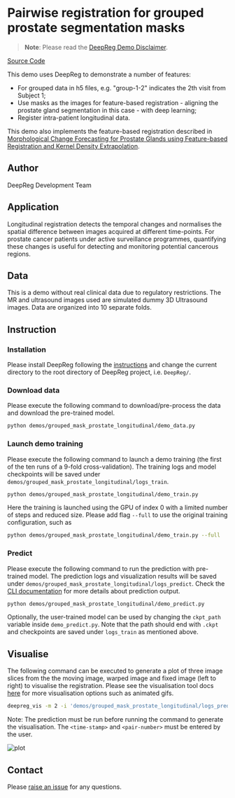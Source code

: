# Pairwise registration for grouped prostate segmentation masks

> **Note**: Please read the
> [DeepReg Demo Disclaimer](introduction.html#demo-disclaimer).

[Source Code](https://github.com/DeepRegNet/DeepReg/tree/main/demos/grouped_mask_prostate_longitudinal)

This demo uses DeepReg to demonstrate a number of features:

- For grouped data in h5 files, e.g. "group-1-2" indicates the 2th visit from Subject 1;
- Use masks as the images for feature-based registration - aligning the prostate gland
  segmentation in this case - with deep learning;
- Register intra-patient longitudinal data.

This demo also implements the feature-based registration described in
[Morphological Change Forecasting for Prostate Glands using Feature-based Registration and Kernel Density Extrapolation](https://arxiv.org/abs/2101.06425).

## Author

DeepReg Development Team

## Application

Longitudinal registration detects the temporal changes and normalises the spatial
difference between images acquired at different time-points. For prostate cancer
patients under active surveillance programmes, quantifying these changes is useful for
detecting and monitoring potential cancerous regions.

## Data

This is a demo without real clinical data due to regulatory restrictions. The MR and
ultrasound images used are simulated dummy 3D Ultrasound images. Data are organized into
10 separate folds.

## Instruction

### Installation

Please install DeepReg following the [instructions](../getting_started/install.html) and
change the current directory to the root directory of DeepReg project, i.e. `DeepReg/`.

### Download data

Please execute the following command to download/pre-process the data and download the
pre-trained model.

```bash
python demos/grouped_mask_prostate_longitudinal/demo_data.py
```

### Launch demo training

Please execute the following command to launch a demo training (the first of the ten
runs of a 9-fold cross-validation). The training logs and model checkpoints will be
saved under `demos/grouped_mask_prostate_longitudinal/logs_train`.

```bash
python demos/grouped_mask_prostate_longitudinal/demo_train.py
```

Here the training is launched using the GPU of index 0 with a limited number of steps
and reduced size. Please add flag `--full` to use the original training configuration,
such as

```bash
python demos/grouped_mask_prostate_longitudinal/demo_train.py --full
```

### Predict

Please execute the following command to run the prediction with pre-trained model. The
prediction logs and visualization results will be saved under
`demos/grouped_mask_prostate_longitudinal/logs_predict`. Check the
[CLI documentation](../docs/cli.html) for more details about prediction output.

```bash
python demos/grouped_mask_prostate_longitudinal/demo_predict.py
```

Optionally, the user-trained model can be used by changing the `ckpt_path` variable
inside `demo_predict.py`. Note that the path should end with `.ckpt` and checkpoints are
saved under `logs_train` as mentioned above.

## Visualise

The following command can be executed to generate a plot of three image slices from the
the moving image, warped image and fixed image (left to right) to visualise the
registration. Please see the visualisation tool docs
[here](https://github.com/DeepRegNet/DeepReg/blob/main/docs/source/docs/visualisation_tool.md)
for more visualisation options such as animated gifs.

```bash
deepreg_vis -m 2 -i 'demos/grouped_mask_prostate_longitudinal/logs_predict/<time-stamp>/test/<pair-number>/moving_image.nii.gz, demos/grouped_mask_prostate_longitudinal/logs_predict/<time-stamp>/test/<pair-number>/pred_fixed_image.nii.gz, demos/grouped_mask_prostate_longitudinal/logs_predict/<time-stamp>/test/<pair-number>/fixed_image.nii.gz' --slice-inds '10,16,20' -s demos/grouped_mask_prostate_longitudinal/logs_predict
```

Note: The prediction must be run before running the command to generate the
visualisation. The `<time-stamp>` and `<pair-number>` must be entered by the user.

![plot](../assets/grouped_mask_prostate_longitudinal.png)

## Contact

Please [raise an issue](https://github.com/DeepRegNet/DeepReg/issues/new/choose) for any
questions.
